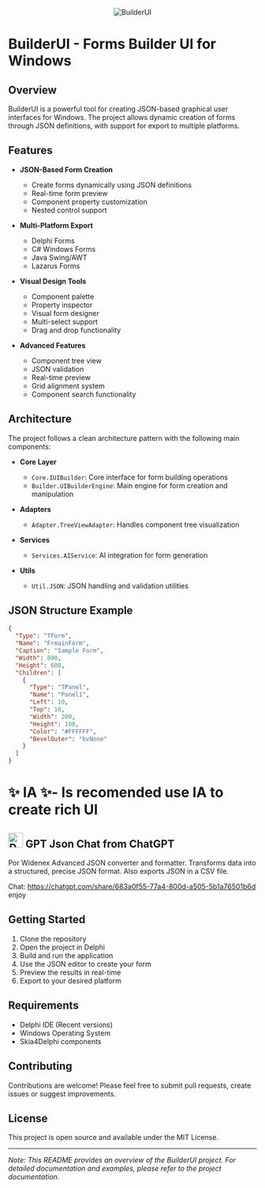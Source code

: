 <p align="center">
  <img src="https://github.com/user-attachments/assets/ec398da9-c462-40e8-b578-c3c264965042" alt="BuilderUI">
</p>

# BuilderUI - Forms Builder UI for Windows 

## Overview
BuilderUI is a powerful tool for creating JSON-based graphical user interfaces for Windows. The project allows dynamic creation of forms through JSON definitions, with support for export to multiple platforms.

## Features

- **JSON-Based Form Creation**
  - Create forms dynamically using JSON definitions
  - Real-time form preview
  - Component property customization
  - Nested control support

- **Multi-Platform Export**
  - Delphi Forms
  - C# Windows Forms
  - Java Swing/AWT
  - Lazarus Forms

- **Visual Design Tools**
  - Component palette
  - Property inspector
  - Visual form designer
  - Multi-select support
  - Drag and drop functionality

- **Advanced Features**
  - Component tree view
  - JSON validation
  - Real-time preview
  - Grid alignment system
  - Component search functionality

## Architecture

The project follows a clean architecture pattern with the following main components:

- **Core Layer**
  - `Core.IUIBuilder`: Core interface for form building operations
  - `Builder.UIBuilderEngine`: Main engine for form creation and manipulation

- **Adapters**
  - `Adapter.TreeViewAdapter`: Handles component tree visualization

- **Services**
  - `Services.AIService`: AI integration for form generation

- **Utils**
  - `Util.JSON`: JSON handling and validation utilities

## JSON Structure Example

```json
{
  "Type": "TForm",
  "Name": "FrmainForm",
  "Caption": "Sample Form",
  "Width": 800,
  "Height": 600,
  "Children": [
    {
      "Type": "TPanel",
      "Name": "Panel1",
      "Left": 10,
      "Top": 10,
      "Width": 200,
      "Height": 100,
      "Color": "#FFFFFF",
      "BevelOuter": "bvNone"
    }
  ]
}
```

# ✨ IA ✨- Is recomended use IA to create rich UI 

## <img src="https://github.com/user-attachments/assets/90bb6587-0a4d-49fb-a261-8d2f6a422dc7" alt="Descrição" width="30" href="#"/> **GPT Json** Chat from **ChatGPT**

Por Widenex
Advanced JSON converter and formatter. Transforms data into a structured, precise JSON format. Also exports JSON in a CSV file.

Chat: https://chatgpt.com/share/683a0f55-77a4-800d-a505-5b1a76501b6d enjoy

## Getting Started

1. Clone the repository
2. Open the project in Delphi
3. Build and run the application
4. Use the JSON editor to create your form
5. Preview the results in real-time
6. Export to your desired platform

## Requirements

- Delphi IDE (Recent versions)
- Windows Operating System
- Skia4Delphi components

## Contributing

Contributions are welcome! Please feel free to submit pull requests, create issues or suggest improvements.

## License

This project is open source and available under the MIT License.

---

*Note: This README provides an overview of the BuilderUI project. For detailed documentation and examples, please refer to the project documentation.*

        
